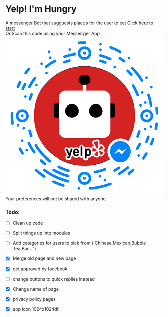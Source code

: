 # Yelp! I'm Hungry
A messenger Bot that sugguests places for the user to eat
[Click here to start](https://www.facebook.com/WavInc-680930332088116/)<br />
Or Scan this code using your Messenger App<br />
![messengerCode](https://github.com/BrandonWeng/yelpBot/blob/master/messengerCode.png)<br />
Your preferences will not be shared with anyone.


### Todo:
- [ ] Clean up code
- [ ] Split things up into modules
- [ ] Add categories for users to pick from ('Chinese,Mexican,Bubble Tea,Bar,...')
- [x] Merge old page and new page
- [x] get approved by facebook
- [ ] change buttons to quick replies instead
- [x] Change name of page
- [x] privacy policy pages
- [x] app icon 1024x1024df

